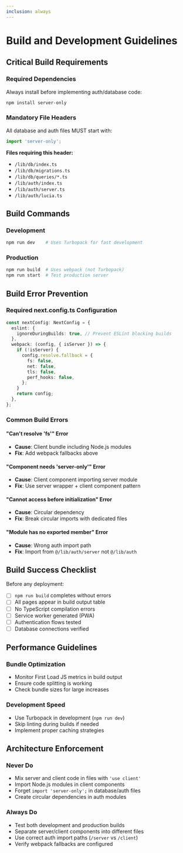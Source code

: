 ```yaml
---
inclusion: always
---
```


# Build and Development Guidelines

## Critical Build Requirements

### Required Dependencies

Always install before implementing auth/database code:

```bash
npm install server-only
```

### Mandatory File Headers

All database and auth files MUST start with:

```typescript
import 'server-only';
```

**Files requiring this header:**
- `/lib/db/index.ts`
- `/lib/db/migrations.ts`
- `/lib/db/queries/*.ts`
- `/lib/auth/index.ts`
- `/lib/auth/server.ts`
- `/lib/auth/lucia.ts`

## Build Commands

### Development

```bash
npm run dev    # Uses Turbopack for fast development
```

### Production

```bash
npm run build  # Uses webpack (not Turbopack)
npm run start  # Test production server
```

## Build Error Prevention

### Required next.config.ts Configuration

```typescript
const nextConfig: NextConfig = {
  eslint: {
    ignoreDuringBuilds: true, // Prevent ESLint blocking builds
  },
  webpack: (config, { isServer }) => {
    if (!isServer) {
      config.resolve.fallback = {
        fs: false,
        net: false,
        tls: false,
        perf_hooks: false,
      };
    }
    return config;
  },
};
```

### Common Build Errors

#### "Can't resolve 'fs'" Error

- **Cause**: Client bundle including Node.js modules
- **Fix**: Add webpack fallbacks above

#### "Component needs 'server-only'" Error

- **Cause**: Client component importing server module
- **Fix**: Use server wrapper + client component pattern

#### "Cannot access before initialization" Error

- **Cause**: Circular dependency
- **Fix**: Break circular imports with dedicated files

#### "Module has no exported member" Error

- **Cause**: Wrong auth import path
- **Fix**: Import from `@/lib/auth/server` not `@/lib/auth`

## Build Success Checklist

Before any deployment:

- [ ] `npm run build` completes without errors
- [ ] All pages appear in build output table
- [ ] No TypeScript compilation errors
- [ ] Service worker generated (PWA)
- [ ] Authentication flows tested
- [ ] Database connections verified

## Performance Guidelines

### Bundle Optimization

- Monitor First Load JS metrics in build output
- Ensure code splitting is working
- Check bundle sizes for large increases

### Development Speed

- Use Turbopack in development (`npm run dev`)
- Skip linting during builds if needed
- Implement proper caching strategies

## Architecture Enforcement

### Never Do

- Mix server and client code in files with `'use client'`
- Import Node.js modules in client components
- Forget `import 'server-only';` in database/auth files
- Create circular dependencies in auth modules

### Always Do

- Test both development and production builds
- Separate server/client components into different files
- Use correct auth import paths (`/server` vs `/client`)
- Verify webpack fallbacks are configured
